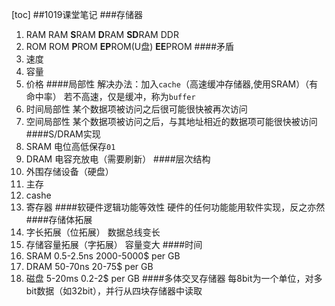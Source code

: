 [toc]
##1019课堂笔记
###存储器
1. RAM
RAM **S**RAM **D**RAM **SD**RAM DDR
2. ROM
ROM **P**ROM **EP**ROM(U盘) **EE**PROM
####矛盾
1. 速度
2. 容量
3. 价格
####局部性
解决办法：加入`cache`（高速缓冲存储器,使用SRAM）（有命中率）
若不高速，仅是缓冲，称为`buffer`
1. 时间局部性
某个数据项被访问之后很可能很快被再次访问
2. 空间局部性
某个数据项被访问之后，与其地址相近的数据项可能很快被访问
####S/DRAM实现
1. SRAM
电位高低保存`01`
2. DRAM
电容充放电（需要刷新）
####层次结构
1. 外围存储设备（硬盘）
2. 主存
3. cashe
4. 寄存器
####软硬件逻辑功能等效性
硬件的任何功能能用软件实现，反之亦然
####存储体拓展
1. 字长拓展（位拓展）
数据总线变长
2. 存储容量拓展（字拓展）
容量变大
####时间
1. SRAM 0.5-2.5ns 2000-5000$ per GB
2. DRAM 50-70ns 20-75$ per GB
3. 磁盘 5-20ms 0.2-2$ per GB
####多体交叉存储器
每8bit为一个单位，对多bit数据（如32bit），并行从四块存储器中读取